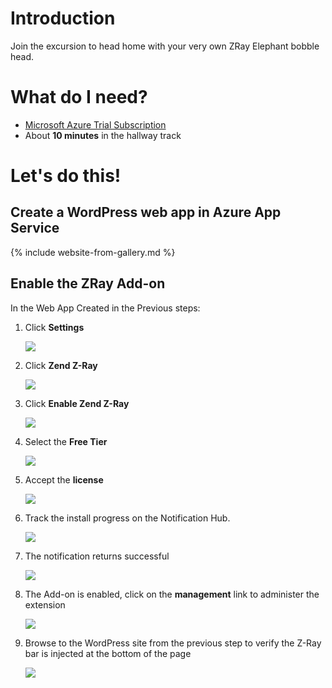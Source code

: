 # Introduction

Join the excursion to head home with your very own ZRay Elephant bobble head.

# What do I need?

* [Microsoft Azure Trial Subscription](http://aka.ms/tryazuretoday)
* About **10 minutes** in the hallway track

# Let's do this!

## Create a WordPress web app in Azure App Service

{% include website-from-gallery.md  %}

## Enable the ZRay Add-on

In the Web App Created in the Previous steps:

1. Click **Settings**

   ![][10]

1. Click **Zend Z-Ray**

   ![][24]

1. Click **Enable Zend Z-Ray**

   ![][30]

1. Select the **Free Tier**
 
   ![][40] 

1. Accept the **license**

   ![][50]

1. Track the install progress on the Notification Hub.

   ![][60]

1. The notification returns successful

   ![][70]

1. The Add-on is enabled, click on the **management** link to administer the extension

   ![][80]

1. Browse to the WordPress site from the previous step to verify the Z-Ray bar is injected at the bottom of the page

   ![][90]

[10]: ./media/Web-App-Settings.png
[24]: ./media/Web-App-Settings-Zend-Zray.png
[30]: ./media/Zend-ZRay-Enable.png
[40]: ./media/Zend-ZRay-Price-Picker.png
[50]: ./media/Zend-ZRay-License.png
[60]: ./media/Zend-ZRay-Enabling.png
[70]: ./media/Zend-ZRay-Purchased.png
[80]: ./media/Zend-ZRay-Enabled.png
[90]: ./media/Zend-ZRay-Verified.png
